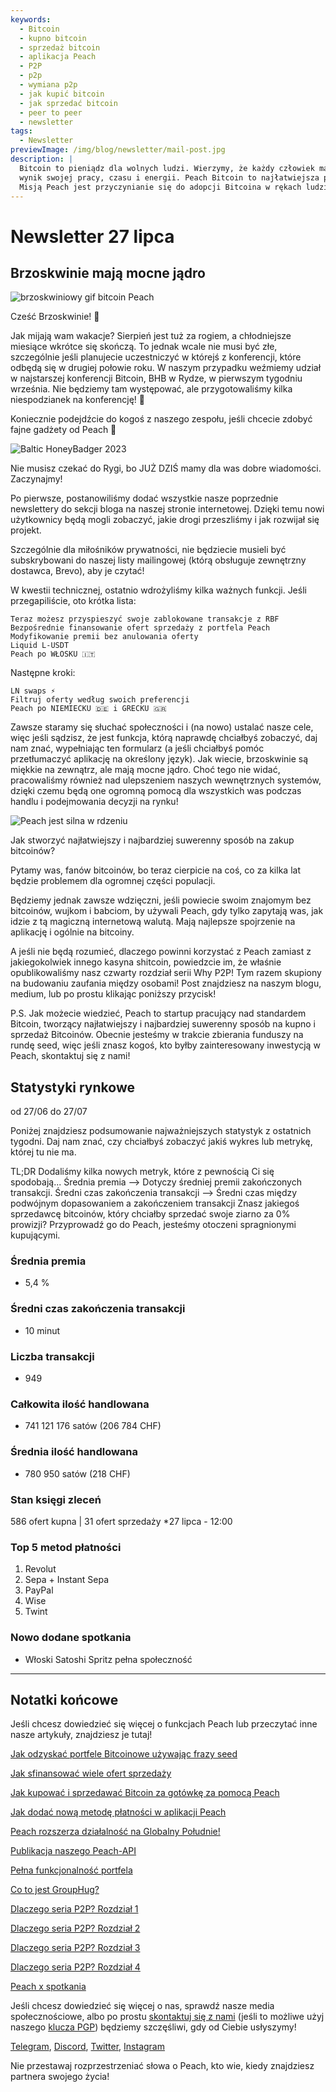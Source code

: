 ```yaml
---
keywords:
  - Bitcoin
  - kupno bitcoin
  - sprzedaż bitcoin
  - aplikacja Peach
  - P2P
  - p2p
  - wymiana p2p
  - jak kupić bitcoin
  - jak sprzedać bitcoin
  - peer to peer
  - newsletter
tags:
  - Newsletter
previewImage: /img/blog/newsletter/mail-post.jpg
description: |
  Bitcoin to pieniądz dla wolnych ludzi. Wierzymy, że każdy człowiek ma prawo wybierać, w jakiej walucie przechowuje swoje bogactwo,
  wynik swojej pracy, czasu i energii. Peach Bitcoin to najłatwiejsza platforma do kupowania i sprzedawania bitcoinów w systemie peer to peer.
  Misją Peach jest przyczynianie się do adopcji Bitcoina w rękach ludzi.
---
```


# Newsletter 27 lipca

## Brzoskwinie mają mocne jądro

![brzoskwiniowy gif bitcoin Peach](/img/blog/newsletter/gif-peach.gif)

Cześć Brzoskwinie! 🍑

Jak mijają wam wakacje? Sierpień jest tuż za rogiem, a chłodniejsze miesiące wkrótce się skończą. To jednak wcale nie musi być złe, szczególnie jeśli planujecie uczestniczyć w którejś z konferencji, które odbędą się w drugiej połowie roku.
W naszym przypadku weźmiemy udział w najstarszej konferencji Bitcoin, BHB w Rydze, w pierwszym tygodniu września. Nie będziemy tam występować, ale przygotowaliśmy kilka niespodzianek na konferencję! 👀

Koniecznie podejdźcie do kogoś z naszego zespołu, jeśli chcecie zdobyć fajne gadżety od Peach 👕

![Baltic HoneyBadger 2023](https://img.mailinblue.com/5647291/images/content_library/original/64c150feca9a443c5539f14d.jpg)

Nie musisz czekać do Rygi, bo JUŻ DZIŚ mamy dla was dobre wiadomości. Zaczynajmy!

Po pierwsze, postanowiliśmy dodać wszystkie nasze poprzednie newslettery do sekcji bloga na naszej stronie internetowej. Dzięki temu nowi użytkownicy będą mogli zobaczyć, jakie drogi przeszliśmy i jak rozwijał się projekt.

Szczególnie dla miłośników prywatności, nie będziecie musieli być subskrybowani do naszej listy mailingowej (którą obsługuje zewnętrzny dostawca, Brevo), aby je czytać!

W kwestii technicznej, ostatnio wdrożyliśmy kilka ważnych funkcji. Jeśli przegapiliście, oto krótka lista:

    Teraz możesz przyspieszyć swoje zablokowane transakcje z RBF
    Bezpośrednie finansowanie ofert sprzedaży z portfela Peach
    Modyfikowanie premii bez anulowania oferty
    Liquid L-USDT
    Peach po WŁOSKU 🇮🇹

Następne kroki:

    LN swaps ⚡
    Filtruj oferty według swoich preferencji
    Peach po NIEMIECKU 🇩🇪 i GRECKU 🇬🇷

Zawsze staramy się słuchać społeczności i (na nowo) ustalać nasze cele, więc jeśli sądzisz, że jest funkcja, którą naprawdę chciałbyś zobaczyć, daj nam znać, wypełniając ten formularz (a jeśli chciałbyś pomóc przetłumaczyć aplikację na określony język).
Jak wiecie, brzoskwinie są miękkie na zewnątrz, ale mają mocne jądro.
Choć tego nie widać, pracowaliśmy również nad ulepszeniem naszych wewnętrznych systemów, dzięki czemu będą one ogromną pomocą dla wszystkich was podczas handlu i podejmowania decyzji na rynku!

![Peach jest silna w rdzeniu](https://img.mailinblue.com/5647291/images/content_library/original/64c24bc1b872d13df10ce56f.jpg)

Jak stworzyć najłatwiejszy i najbardziej suwerenny sposób na zakup bitcoinów?

Pytamy was, fanów bitcoinów, bo teraz cierpicie na coś, co za kilka lat będzie problemem dla ogromnej części populacji.

Będziemy jednak zawsze wdzięczni, jeśli powiecie swoim znajomym bez bitcoinów, wujkom i babciom, by używali Peach, gdy tylko zapytają was, jak idzie z tą magiczną internetową walutą. Mają najlepsze spojrzenie na aplikację i ogólnie na bitcoiny.

A jeśli nie będą rozumieć, dlaczego powinni korzystać z Peach zamiast z jakiegokolwiek innego kasyna shitcoin, powiedzcie im, że właśnie opublikowaliśmy nasz czwarty rozdział serii Why P2P! Tym razem skupiony na budowaniu zaufania między osobami! Post znajdziesz na naszym blogu, medium, lub po prostu klikając poniższy przycisk!

P.S. Jak możecie wiedzieć, Peach to startup pracujący nad standardem Bitcoin, tworzący najłatwiejszy i najbardziej suwerenny sposób na kupno i sprzedaż Bitcoinów. Obecnie jesteśmy w trakcie zbierania funduszy na rundę seed, więc jeśli znasz kogoś, kto byłby zainteresowany inwestycją w Peach, skontaktuj się z nami!

## Statystyki rynkowe

od 27/06 do 27/07

Poniżej znajdziesz podsumowanie najważniejszych statystyk z ostatnich tygodni. Daj nam znać, czy chciałbyś zobaczyć jakiś wykres lub metrykę, której tu nie ma.

TL;DR
Dodaliśmy kilka nowych metryk, które z pewnością Ci się spodobają...
Średnia premia --> Dotyczy średniej premii zakończonych transakcji.
Średni czas zakończenia transakcji --> Średni czas między podwójnym dopasowaniem a zakończeniem transakcji
Znasz jakiegoś sprzedawcę bitcoinów, który chciałby sprzedać swoje ziarno za 0% prowizji? Przyprowadź go do Peach, jesteśmy otoczeni spragnionymi kupującymi.

### Średnia premia

- 5,4 %

### Średni czas zakończenia transakcji

- 10 minut

### Liczba transakcji

- 949

### Całkowita ilość handlowana

- 741 121 176 satów (206 784 CHF)

### Średnia ilość handlowana

- 780 950 satów (218 CHF)

### Stan księgi zleceń

586 ofert kupna | 31 ofert sprzedaży
\*27 lipca - 12:00

### Top 5 metod płatności

1. Revolut
2. Sepa + Instant Sepa
3. PayPal
4. Wise
5. Twint

### Nowo dodane spotkania

- Włoski Satoshi Spritz pełna społeczność

---

## Notatki końcowe

Jeśli chcesz dowiedzieć się więcej o funkcjach Peach lub przeczytać inne nasze artykuły, znajdziesz je tutaj!

[Jak odzyskać portfele Bitcoinowe używając frazy seed](https://peachbitcoin.com/pl/blog/how-to-restore-peach-wallet/)

[Jak sfinansować wiele ofert sprzedaży](https://peachbitcoin.com/pl/blog/funding-multiple-sell-offers/)

[Jak kupować i sprzedawać Bitcoin za gotówkę za pomocą Peach](https://peachbitcoin.com/pl/blog/how-to-buy-and-sell-bitcoin-with-cash-using-peach/)

[Jak dodać nową metodę płatności w aplikacji Peach](https://peachbitcoin.com/pl/blog/how-to-add-a-payment-method/)

[Peach rozszerza działalność na Globalny Południe!](https://peachbitcoin.com/pl/blog/peach-expands-to-the-global-south/)

[Publikacja naszego Peach-API](https://peachbitcoin.com/pl/blog/making-our-peach-api-public/)

[Pełna funkcjonalność portfela](https://peachbitcoin.com/pl/blog/full-wallet-functionality/)

[Co to jest GroupHug?](https://peachbitcoin.com/pl/blog/group-hug/)

[Dlaczego seria P2P? Rozdział 1](https://peachbitcoin.com/pl/blog/why-p2p-chapter-1/)

[Dlaczego seria P2P? Rozdział 2](https://peachbitcoin.com/pl/blog/why-p2p-chapter-2/)

[Dlaczego seria P2P? Rozdział 3](https://peachbitcoin.com/pl/blog/why-p2p-chapter-3-circular-economies/)

[Dlaczego seria P2P? Rozdział 4](https://peachbitcoin.com/pl/blog/why-p2p-chapter-4-chains-of-trust/)

[Peach x spotkania](https://peachbitcoin.com/pl/blog/peach-for-meetups/)

Jeśli chcesz dowiedzieć się więcej o nas, sprawdź nasze media społecznościowe, albo po prostu [skontaktuj się z nami](mailto:hello@peachbitcoin.com) (jeśli to możliwe użyj naszego [klucza PGP](https://keys.openpgp.org/vks/v1/by-fingerprint/48339A19645E2E53488E0E5479E1B270FACD1BD2)) będziemy szczęśliwi, gdy od Ciebie usłyszymy!

[Telegram](https://t.me/+GkOW1J-ixBBkZWRk), [Discord](https://discord.gg/ypeHz3SW54), [Twitter](https://twitter.com/peachbitcoin), [Instagram](https://instagram.com/peachbitcoin)

Nie przestawaj rozprzestrzeniać słowa o Peach, kto wie, kiedy znajdziesz partnera swojego życia!

